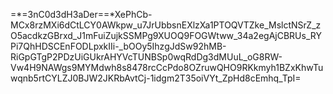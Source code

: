 =*=3nC0d3dH3aDer==*XePhCb-MCx8rzMXi6dCtLCY0AWkpw_u7JrUbbsnEXlzXa1PTOQVTZke_MslctNSrZ_zO5acdkzGBrxd_J1mFuiZujkSSMPg9XUOQ9FOGWtww_34a2egAjCBRUs_RYPi7QhHDSCEnFODLpxkIIi-_bOOy5IhzgJdSw92hMB-RiGpGTgP2PDzUiGUkrAHYVcTUNBSp0wqRdDg3dMUuL_oG8RW-Vw4H9NAWgs9MYMdwh8s8478rcCcPdo8OZruwQHO9RKkmyh1BZxKhwTuwqnb5rtCYLZJ0BJW2JKRbAvtCj-1idgm2T35oiVYt_ZpHd8cEmhq_TpI=